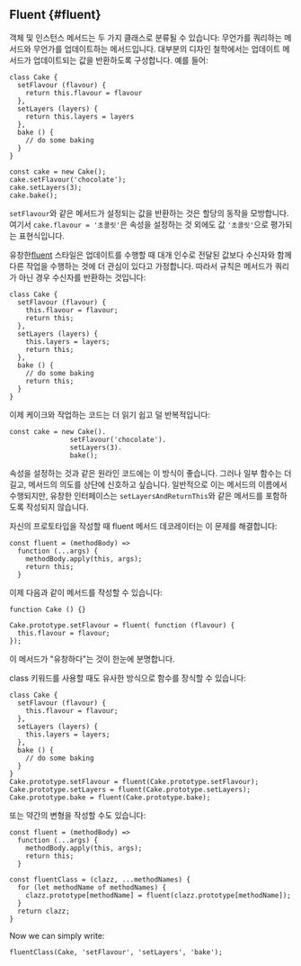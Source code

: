 ## Fluent {#fluent}

객체 및 인스턴스 메서드는 두 가지 클래스로 분류될 수 있습니다: 무언가를 쿼리하는 메서드와 무언가를 업데이트하는 메서드입니다. 대부분의 디자인 철학에서는 업데이트 메서드가 업데이트되는 값을 반환하도록 구성합니다. 예를 들어:

    class Cake {
      setFlavour (flavour) { 
        return this.flavour = flavour 
      },
      setLayers (layers) { 
        return this.layers = layers 
      },
      bake () {
        // do some baking
      }
    }
    
    const cake = new Cake();
    cake.setFlavour('chocolate');
    cake.setLayers(3);
    cake.bake();

`setFlavour`와 같은 메서드가 설정되는 값을 반환하는 것은 할당의 동작을 모방합니다. 여기서 `cake.flavour = '초콜릿'`은 속성을 설정하는 것 외에도 값 `'초콜릿'`으로 평가되는 표현식입니다.


유창한[fluent] 스타일은 업데이트를 수행할 때 대개 인수로 전달된 값보다 수신자와 함께 다른 작업을 수행하는 것에 더 관심이 있다고 가정합니다. 따라서 규칙은 메서드가 쿼리가 아닌 경우 수신자를 반환하는 것입니다:

    class Cake {
      setFlavour (flavour) { 
        this.flavour = flavour;
        return this;
      },
      setLayers (layers) { 
        this.layers = layers;
        return this;
      },
      bake () {
        // do some baking
        return this;
      }
    }

이제 케이크와 작업하는 코드는 더 읽기 쉽고 덜 반복적입니다:

    const cake = new Cake().
                   setFlavour('chocolate').
                   setLayers(3).
                   bake();

속성을 설정하는 것과 같은 원라인 코드에는 이 방식이 좋습니다. 그러나 일부 함수는 더 길고, 메서드의 의도를 상단에 신호하고 싶습니다. 일반적으로 이는 메서드의 이름에서 수행되지만, 유창한 인터페이스는 `setLayersAndReturnThis`와 같은 메서드를 포함하도록 작성되지 않습니다.


[fluent]: https://en.wikipedia.org/wiki/Fluent_interface

자신의 프로토타입을 작성할 때 fluent 메서드 데코레이터는 이 문제를 해결합니다:

    const fluent = (methodBody) =>
      function (...args) {
        methodBody.apply(this, args);
        return this;
      }

이제 다음과 같이 메서드를 작성할 수 있습니다:

    function Cake () {}

    Cake.prototype.setFlavour = fluent( function (flavour) { 
      this.flavour = flavour;
    });

이 메서드가 "유창하다"는 것이 한눈에 분명합니다.

class 키워드를 사용할 때도 유사한 방식으로 함수를 장식할 수 있습니다:

    class Cake {
      setFlavour (flavour) { 
        this.flavour = flavour;
      },
      setLayers (layers) { 
        this.layers = layers;
      },
      bake () {
        // do some baking
      }
    }
    Cake.prototype.setFlavour = fluent(Cake.prototype.setFlavour);
    Cake.prototype.setLayers = fluent(Cake.prototype.setLayers);
    Cake.prototype.bake = fluent(Cake.prototype.bake);
    
또는 약간의 변형을 작성할 수도 있습니다:

    const fluent = (methodBody) =>
      function (...args) {
        methodBody.apply(this, args);
        return this;
      }
    
    const fluentClass = (clazz, ...methodNames) {
      for (let methodName of methodNames) {
        clazz.prototype[methodName] = fluent(clazz.prototype[methodName]);
      }
      return clazz;
    }
    
Now we can simply write:

    fluentClass(Cake, 'setFlavour', 'setLayers', 'bake');
